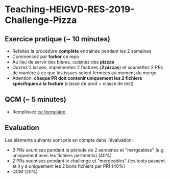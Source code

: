 # Teaching-HEIGVD-RES-2019-Challenge-Pizza

## Exercice pratique (~ 10 minutes)
* Refaites la procédure **complète** entraînée pendant les 2 semaines
* Commencez par **forker** ce repo
* Au lieu de servir des bières, cuisinez des **pizzas**
* Ouvrez 2 issues, implémentez 2 features (**2 pizzas**) et soumettez 2 PRs de manière à ce que les issues soient fermées au moment du merge
* Attention: **chaque PR doit contenir uniquement les 2 fichiers spécifiques à la feature** (classe de prod + classe de test)

## QCM (~ 5 minutes)
* Remplissez [ce formulaire](https://goo.gl/forms/WOPo5OINYKQ32Xbv1)

## Evaluation

Les éléments suivants sont pris en compte dans l'évaluation:

* 3 PRs soumises pendant la période de 2 semaines et "mergeables" (e.g. uniquement avec les fichiers pertinents) (40%)
* 2 PRs soumises pendant le challenge et "mergeables" (les tests passent et il y a uniquement les 2 bons fichiers par PR) (40%)
* QCM (20%)

